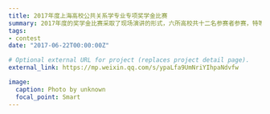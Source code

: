 ```yaml
---
title: 2017年度上海高校公共关系学专业专项奖学金比赛
summary: 2017年度的奖学金比赛采取了现场演讲的形式，六所高校共十二名参赛者参赛，特等奖名额仅设五名。全国政协常委、上海市副市长、上海市人大副主任等领导出席了评比现场，并且现场提问，现场作答，现场评分，最终以第三名的成绩获得特等奖学金（10000元）。 `external_link`.
tags:
- contest
date: "2017-06-22T00:00:00Z"

# Optional external URL for project (replaces project detail page).
external_link: https://mp.weixin.qq.com/s/ypaLfa9UmNriYIhpaNdvfw

image:
  caption: Photo by unknown
  focal_point: Smart
---
```

